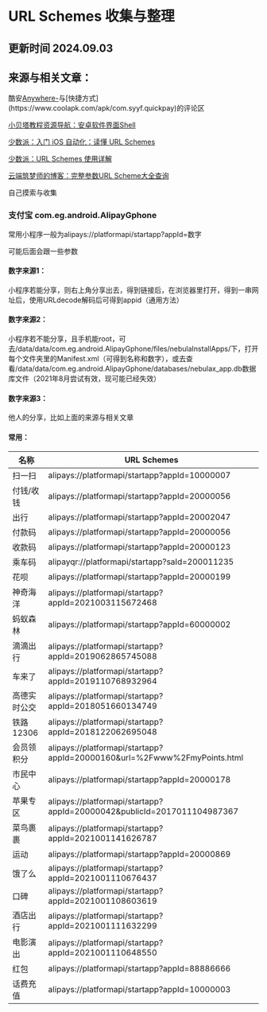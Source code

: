 # URL Schemes 收集与整理

## 更新时间 2024.09.03
## 来源与相关文章：
   酷安[Anywhere-](https://www.coolapk.com/apk/com.absinthe.anywhere_)与[快捷方式](https://www.coolapk.com/apk/com.syyf.quickpay)的评论区

   [小贝塔教程资源导航：安卓软件界面Shell](https://xbta.cc/shell)

   [少数派：入门 iOS 自动化：读懂 URL Schemes](https://sspai.com/post/44591)
   
   [少数派：URL Schemes 使用详解](https://sspai.com/post/31500)
   
   [云端筑梦师的博客：完整参数URL Scheme大全查询](https://www.ydzms.com/archives/58/)

   自己摸索与收集

### 支付宝 com.eg.android.AlipayGphone
  常用小程序一般为alipays://platformapi/startapp?appId=数字

  可能后面会跟一些参数

  #### 数字来源1：
  小程序若能分享，则右上角分享出去，得到链接后，在浏览器里打开，得到一串网址后，使用URLdecode解码后可得到appid（通用方法）

  #### 数字来源2：
  小程序若不能分享，且手机能root，可去/data/data/com.eg.android.AlipayGphone/files/nebulaInstallApps/下，打开每个文件夹里的Manifest.xml（可得到名称和数字），或去查看/data/data/com.eg.android.AlipayGphone/databases/nebulax_app.db数据库文件（2021年8月尝试有效，现可能已经失效）
  
  #### 数字来源3：
  他人的分享，比如上面的来源与相关文章

  #### 常用：
|名称|URL Schemes|
|-------------|-------------|
|扫一扫|alipays://platformapi/startapp?appId=10000007|
|付钱/收钱|alipays://platformapi/startapp?appId=20000056|
|出行|alipays://platformapi/startapp?appId=20002047|
|付款码|alipays://platformapi/startapp?appId=20000056|
|收款码|alipays://platformapi/startapp?appId=20000123|
|乘车码|alipayqr://platformapi/startapp?saId=200011235|
|花呗|alipays://platformapi/startapp?appId=20000199|
|神奇海洋|alipays://platformapi/startapp?appId=2021003115672468|
|蚂蚁森林|alipays://platformapi/startapp?appId=60000002|
|滴滴出行|alipays://platformapi/startapp?appId=2019062865745088|
|车来了|alipays://platformapi/startapp?appId=2019110768932964|
|高德实时公交|alipays://platformapi/startapp?appId=2018051660134749|
|铁路12306|alipays://platformapi/startapp?appId=2018122062695048|
|会员领积分|alipays://platformapi/startapp?appId=20000160&url=%2Fwww%2FmyPoints.html|
|市民中心|alipays://platformapi/startapp?appId=20000178|
|苹果专区|alipays://platformapi/startapp?appId=20000042&publicId=2017011104987367|
|菜鸟裹裹|alipays://platformapi/startapp?appId=2021001141626787|
|运动|alipays://platformapi/startapp?appId=20000869|
|饿了么|alipays://platformapi/startapp?appId=2021001110676437|
|口碑|alipays://platformapi/startapp?appId=2021001108603619|
|酒店出行|alipays://platformapi/startapp?appId=2021001111632299|
|电影演出|alipays://platformapi/startapp?appId=2021001110648550|
|红包|alipays://platformapi/startapp?appId=88886666|
|话费充值|alipays://platformapi/startapp?appId=10000003|
